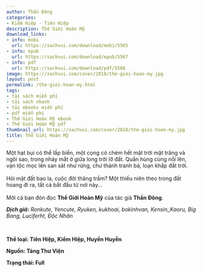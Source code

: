 ```yaml
---
author: Thần Đông
categories:
- Kiếm Hiệp - Tiên Hiệp
description: Thế Giới Hoàn Mỹ
download_links:
- info: mobi
  url: https://sachvui.com/download/mobi/5565
- info: epub
  url: https://sachvui.com/download/epub/5567
- info: pdf
  url: https://sachvui.com/download/pdf/5568
image: https://sachvui.com/cover/2018/the-gioi-hoan-my.jpg
layout: post
permalink: /the-gioi-hoan-my.html
tags:
- tải sách miễn phí
- tải sách nhanh
- tải ebooks miễn phí
- pdf miễn phí
- Thế Giới Hoàn Mỹ ebook
- Thế Giới Hoàn Mỹ pdf
thumbnail_url: https://sachvui.com/cover/2018/the-gioi-hoan-my.jpg
title: Thế Giới Hoàn Mỹ
---
```


 <div class="item-desc text-justify"> <p>Một hạt bụi có thể lấp biển, một cọng cỏ chém hết mặt trời mặt trăng và ngôi sao, trong nháy mắt ở giữa long trời lỡ đất. Quần hùng cùng nổi lên, vạn tộc mọc lên san sát như rừng, chư thánh tranh bá, loạn khắp đất trời.<br><br>Hỏi mặt đất bao la, cuộc đời thăng trầm? Một thiếu niên theo trong đất hoang đi ra, tất cả bắt đầu từ nơi này...<br><br>Mời cá bạn đón đọc <strong>Thế Giới Hoàn Mỹ</strong> của tác giả <strong>Thần Đông</strong>.</p><p><strong><em>Dịch giả:</em></strong><em> Ronkute, Yencute, Ryuken, kukhoai, bokinhvan, Kensin_Kaoru, Big Bang, Luciferht, Độc Nhân</em></p><p> </p><p><strong>Thể loại: Tiên Hiệp, Kiếm Hiệp, Huyền Huyễn</strong></p><p><strong>Nguồn: Tàng Thư Viện</strong></p><p><strong>Trạng thái: Full</strong></p> </div>